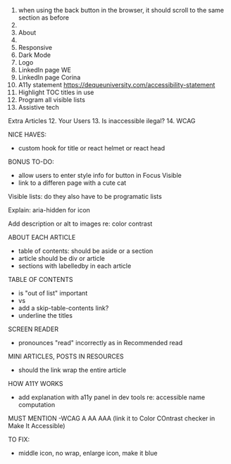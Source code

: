 1. when using the back button in the browser, it should scroll to the same section as before
2. 
3. About
4. 
5. Responsive
6. Dark Mode
8. Logo
9. LinkedIn page WE
10. LinkedIn page Corina
11. A11y statement https://dequeuniversity.com/accessibility-statement
12. Highlight TOC titles in use
13. Program all visible lists
14. Assistive tech

Extra Articles
12. Your Users
13. Is inaccessible ilegal?
14. WCAG


NICE HAVES:
- custom hook for title or react helmet or react head

BONUS TO-DO:
- allow users to enter style info for button in Focus Visible
- link to a differen page with a cute cat




Visible lists: do they also have to be programatic lists

Explain: aria-hidden for icon


Add description or alt to images re: color contrast



ABOUT EACH ARTICLE
- table of contents: should be aside or a section
- article should be div or article
- sections with labelledby in each article

TABLE OF CONTENTS
- is "out of list" important
- <a> vs <Link>
- add a skip-table-contents link?
- underline the titles


SCREEN READER 
- pronounces "read" incorrectly as in Recommended read

MINI ARTICLES, POSTS IN RESOURCES
- should the link wrap the entire article

HOW A11Y WORKS
- add explanation with a11y panel in dev tools re: accessible name computation

MUST MENTION
-WCAG A AA AAA (link it to Color COntrast checker in Make It Accessible)

TO FIX:
- middle icon, no wrap, enlarge icon, make it blue
